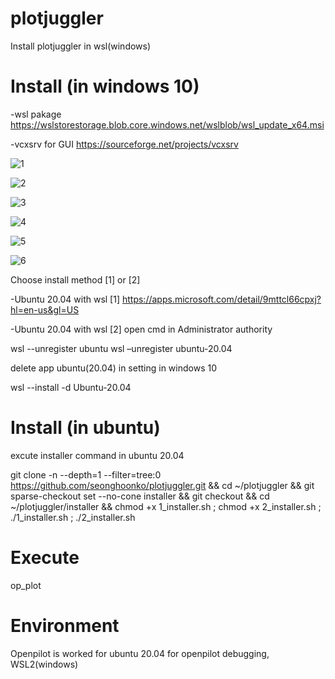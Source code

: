 # plotjuggler
Install plotjuggler in wsl(windows)

# Install  (in windows 10)

-wsl pakage
https://wslstorestorage.blob.core.windows.net/wslblob/wsl_update_x64.msi

-vcxsrv for GUI
https://sourceforge.net/projects/vcxsrv

![1](https://github.com/seonghoonko/plotjuggler/assets/68089983/8828b3bb-8fed-450e-b549-5b31fe0a42d6)

![2](https://github.com/seonghoonko/plotjuggler/assets/68089983/00d77df6-8f90-40bf-b464-c5dce0b3c07f)

![3](https://github.com/seonghoonko/plotjuggler/assets/68089983/fd15f628-1555-4b61-b104-5658958ae00b)

![4](https://github.com/seonghoonko/plotjuggler/assets/68089983/c969646e-4656-45f3-93e9-afa09d0a6fb0)

![5](https://github.com/seonghoonko/plotjuggler/assets/68089983/64149671-eac5-4f36-ad36-2ccd67569b6d)

![6](https://github.com/seonghoonko/plotjuggler/assets/68089983/f0ca426f-c7e8-4be8-95e3-1bbe44158b69)

Choose install method [1] or [2]

-Ubuntu 20.04 with wsl  [1]
https://apps.microsoft.com/detail/9mttcl66cpxj?hl=en-us&gl=US

-Ubuntu 20.04 with wsl  [2]
open cmd in Administrator authority

wsl --unregister ubuntu
wsl –unregister ubuntu-20.04

delete app ubuntu(20.04) in setting in windows 10

wsl --install -d Ubuntu-20.04

# Install  (in ubuntu)
excute installer command in ubuntu 20.04

git clone -n --depth=1 --filter=tree:0 https://github.com/seonghoonko/plotjuggler.git && cd ~/plotjuggler && git sparse-checkout set --no-cone installer && git checkout && cd ~/plotjuggler/installer && chmod +x 1_installer.sh ; chmod +x 2_installer.sh ; ./1_installer.sh ; ./2_installer.sh 

# Execute 

op_plot

# Environment

Openpilot is worked for ubuntu 20.04
for openpilot debugging, WSL2(windows)
